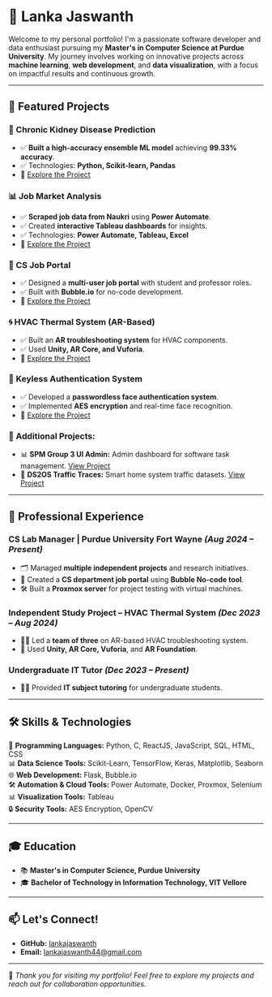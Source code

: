 # 🎯 Lanka Jaswanth 



Welcome to my personal portfolio! I'm a passionate software developer and data enthusiast pursuing my **Master's in Computer Science at Purdue University**. My journey involves working on innovative projects across **machine learning**, **web development**, and **data visualization**, with a focus on impactful results and continuous growth.

---

## 🚀 Featured Projects

### 🌟 Chronic Kidney Disease Prediction
- ✅ **Built a high-accuracy ensemble ML model** achieving **99.33% accuracy**. 
- ✅ Technologies: **Python, Scikit-learn, Pandas**
- 🎯 [Explore the Project](https://github.com/lankajaswanth/Chronic-kidney-disease-prediction)

### 📊 Job Market Analysis 
- ✅ **Scraped job data from Naukri** using **Power Automate**. 
- ✅ Created **interactive Tableau dashboards** for insights.
- ✅ Technologies: **Power Automate, Tableau, Excel**
- 🎯 [Explore the Project](https://github.com/lankajaswanth/Job-Market-Analysis-2.0)

### 💼 CS Job Portal
- ✅ Designed a **multi-user job portal** with student and professor roles.
- ✅ Built with **Bubble.io** for no-code development.
- 🎯 [Explore the Project](https://github.com/lankajaswanth/CS-JOB-PORTAL-)

### 🌀 HVAC Thermal System (AR-Based)
- ✅ Built an **AR troubleshooting system** for HVAC components.
- ✅ Used **Unity, AR Core, and Vuforia**.
- 🎯 [Explore the Project](https://github.com/lankajaswanth/HVAC-THERMAL-SYSTEM)

### 🔐 Keyless Authentication System
- ✅ Developed a **passwordless face authentication system**.
- ✅ Implemented **AES encryption** and real-time face recognition.
- 🎯 [Explore the Project](https://github.com/lankajaswanth/Keyless_Authentication)

### 🎯 Additional Projects:
- 📊 **SPM Group 3 UI Admin:** Admin dashboard for software task management. [View Project](https://github.com/lankajaswanth/SPM-Group3-UI-Admin)
- 📡 **DS2OS Traffic Traces:** Smart home system traffic datasets. [View Project](https://github.com/lankajaswanth/DS2OS-TRAFFIC-TRACES)

---

## 💼 Professional Experience
### **CS Lab Manager** | Purdue University Fort Wayne *(Aug 2024 – Present)*
- 🗂️ Managed **multiple independent projects** and research initiatives.
- 🧩 Created a **CS department job portal** using **Bubble No-code tool**.
- 🛠️ Built a **Proxmox server** for project testing with virtual machines.

### **Independent Study Project – HVAC Thermal System** *(Dec 2023 – Aug 2024)*
- 👨‍💻 Led a **team of three** on AR-based HVAC troubleshooting system.
- 🎯 Used **Unity, AR Core, Vuforia**, and **AR Foundation**.

### **Undergraduate IT Tutor** *(Dec 2023 – Present)*
- 🧑‍🏫 Provided **IT subject tutoring** for undergraduate students.

---

## 🛠️ Skills & Technologies

🎯 **Programming Languages:** Python, C, ReactJS, JavaScript, SQL, HTML, CSS  
📊 **Data Science Tools:** Scikit-Learn, TensorFlow, Keras, Matplotlib, Seaborn  
🌐 **Web Development:** Flask, Bubble.io  
🛠️ **Automation & Cloud Tools:** Power Automate, Docker, Proxmox, Selenium  
📊 **Visualization Tools:** Tableau  
🔒 **Security Tools:** AES Encryption, OpenCV  

---

## 🎓 Education
- 📚 **Master's in Computer Science, Purdue University**
- 🎓 **Bachelor of Technology in Information Technology, VIT Vellore**

---

## 📫 Let's Connect!
- **GitHub:** [lankajaswanth](https://github.com/lankajaswanth)
- **Email:** [lankajaswanth44@gmail.com](mailto:lankajaswanth44@gmail.com)
---

🚀 *Thank you for visiting my portfolio! Feel free to explore my projects and reach out for collaboration opportunities.*

